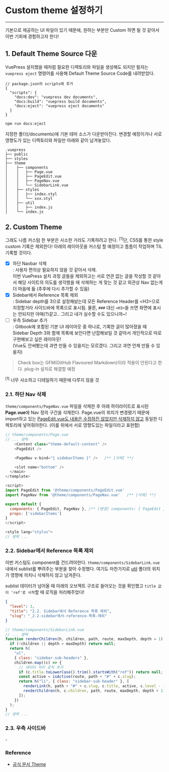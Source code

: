 # Custom theme 설정하기

<hr>

기본으로 제공하는 UI 파일이 있기 때문에, 원하는 부분만 Custom 하면 될 것 같아서 이번 기회에 경험하고자 한다!

## 1. Default Theme Source 다운

VuePress 설치했을 때처럼 필요한 디렉토리와 파일을 생성해도 되지만 필자는 `vuepress eject` 명령어를 사용해 Default Theme Source Code를 내려받았다.

```json{6}
// package.json의 scripts에 추가
{
  "scripts": {
    "docs:dev": "vuepress dev documents",
    "docs:build": "vuepress build documents",
    "docs:eject": "vuepress eject documents"
  }
}
```

```sh
npm run docs:eject
```

지정한 폴더(/documents)에 기본 테마 소스가 다운받아진다. 변경할 예정이거나 서로 영향도가 있는 디렉토리와 파일만 아래와 같이 남겨놓았다.

```
.vuepress
├── public
├── styles
├── theme
│    ├── components
│    │   ├── Page.vue
│    │   ├── PageEdit.vue
│    │   ├── PageNav.vue
│    │   └── SidebarLink.vue
│    ├── styles
│    │   ├── index.styl
│    │   └── xxx.styl
│    ├── util
│    │   ├── index.js
│    └── index.js
```

## 2. Custom Theme

그래도 나름 커스텀 한 부분은 사소한 거라도 기록하려고 한다. <sup>[1]</sup>단, CSS를 통한 style custom 기록은 제외한다! 아래의 레이아웃을 커스텀 할 예정이고 틈틈이 작업하며 TIL 기록할 것이다.

- [x] 하단 Navbar 삭제  
       : 사용자 편의상 필요하지 않을 것 같아서 삭제.  
       이번 VuePress 설치 과정 글들을 제외하고는 서로 연관 없는 글을 작성할 것 같아서 해당 사이트의 의도를 생각했을 때 삭제하는 게 맞는 것 같고 외관상 Nav 없는게 더 마음에 듦 (추후에 다시 추가할 수 있음)
- [x] Sidebar에서 Reference 목록 제외  
       : Sidebar depth를 3으로 설정해놨는데 모든 Reference Header를 \<H3\>으로 지정할거라 사이드바에 목록으로 표시됨. 물론, `###` 대신 `<H3>`을 쓰면 화면에 표시는 안되지만 야매(?)같고.. 그리고 내가 실수할 수도 있으니까~!
- [ ] 우측 Sidebar 추가  
       : Gitbook에 포함된 기본 UI 레이아웃 중 하나로, 기록한 글이 많아졌을 때 Sidebar Depth 3와 함께 목록에 보인다면 난잡해보일 것 같아서 개인적으로 따로 구현해보고 싶은 레이아웃!  
       (Vue도 안써봤는데 과연 만들 수 있을지는 모르겠다. 그리고 과연 언제 만들 수 있을지)

> Check box는 GFM(GitHub Flavoured Markdown)이라 적용이 안된다고 한다. plug-in 설치로 해결할 예정

<div class="footnote"><sup>[1]</sup> 너무 사소하고 디테일하기 때문에 다루지 않을 것</div>

### 2.1. 하단 Nav 삭제

`theme/components/PageNav.vue` 파일을 삭제한 후 아래 하이라이트로 표시된 **Page.vue**에 Nav 정의 구간을 삭제한다. Page.vue의 위치가 변경됐기 때문에 import하고 있는 <u>PageEdit.vue도 내용은 수정하진 않았지만 삭제하지 않고</u> 동일한 디렉토리에 넣어줘야한다. (이를 위에서 서로 영향도있는 파일이라고 표현함)

```javascript {6,14,17}
// theme/components/Page.vue
// ... 생략
    <Content class="theme-default-content" />
    <PageEdit />

    <PageNav v-bind="{ sidebarItems }" />   /** [삭제] **/

    <slot name="bottom" />
  </main>
</template>

<script>
import PageEdit from '@theme/components/PageEdit.vue'
import PageNav from '@theme/components/PageNav.vue'   /** [삭제] **/

export default {
  components: { PageEdit, PageNav }, /** [변경] components: { PageEdit }, **/
  props: ['sidebarItems']
}
</script>

<style lang="stylus">
// 생략 ...
```

### 2.2. Sidebar에서 Reference 목록 제외

이번 커스텀도 component를 건드려야한다. `theme/components/SidebarLink.vue` 내에서 sublist를 뿌려주는 부분을 찾아 수정했다. 여기도 마찬가지로 <u>util</u> 폴더의 위치가 영향에 끼치니 삭제하지 않고 남겨준다.

sublist 데이터가 넘어올 때 아래의 오브젝트 구조로 들어오는 것을 확인했고 `title 값이 'ref'로 시작`할 때 로직을 처리해주었다!

```json
{
  "level": 3,
  "title": "2.2. Sidebar에서 Reference 목록 제외",
  "slug": "_2-2-sidebar에서-reference-목록-제외"
}
```

```javascript {9-10}
// theme/components/SidebarLink.vue
// ... 생략
function renderChildren(h, children, path, route, maxDepth, depth = 1) {
  if (!children || depth > maxDepth) return null;
  return h(
    "ul",
    { class: "sidebar-sub-headers" },
    children.map((c) => {
      // 데이터 처리 로직 추가
      if (c.title.toLowerCase().trim().startsWith("ref")) return null;
      const active = isActive(route, path + "#" + c.slug);
      return h("li", { class: "sidebar-sub-header" }, [
        renderLink(h, path + "#" + c.slug, c.title, active, c.level - 1),
        renderChildren(h, c.children, path, route, maxDepth, depth + 1),
      ]);
    })
  );
}
// 생략 ...
```

### 2.3. 우측 사이드바 <Badge text="예정" type="warning"/>

\-

### Reference

- [공식 문서 Theme](https://vuepress.vuejs.org/theme/)
